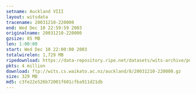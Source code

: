 ```yaml
---
setname: Auckland VIII
layout: witsdata
tracename: 20031210-220000
end: Wed Dec 10 22:59:59 2003
originalname: 20031210-220000
gzsize: 85 MB
len: 1:00:00
start: Wed Dec 10 22:00:00 2003
totalwirelen: 1,729 MB
ripedownload: https://data-repository.ripe.net/datasets/wits-archive/pma/long/auck/8//20031210-220000.gz
pkts: 4 million
download: ftp://wits.cs.waikato.ac.nz/auckland/8/20031210-220000.gz
size: 329 MB
md5: c3fe22e526b72001f601cfba911d21db
---
```

